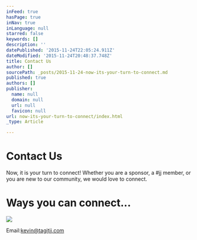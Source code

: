 ```yaml
---
inFeed: true
hasPage: true
inNav: true
inLanguage: null
starred: false
keywords: []
description: ''
datePublished: '2015-11-24T22:05:24.911Z'
dateModified: '2015-11-24T20:48:37.748Z'
title: Contact Us
author: []
sourcePath: _posts/2015-11-24-now-its-your-turn-to-connect.md
published: true
authors: []
publisher:
  name: null
  domain: null
  url: null
  favicon: null
url: now-its-your-turn-to-connect/index.html
_type: Article

---
```

# Contact Us

Now, it is your turn to connect! Whether you are a sponsor, a \#jj member, or you are new to our community, we would love to connect.

# Ways you can connect...
![](https://the-grid-user-content.s3-us-west-2.amazonaws.com/48fd46be-b954-4031-9d71-52c6c6209bf1.jpg)

Email:[kevin@tagitjj.com][0]

[0]: https://app.thegrid.io/posts/b24fd8f3-4578-4ca6-917e-71c6a8aa45e8/null